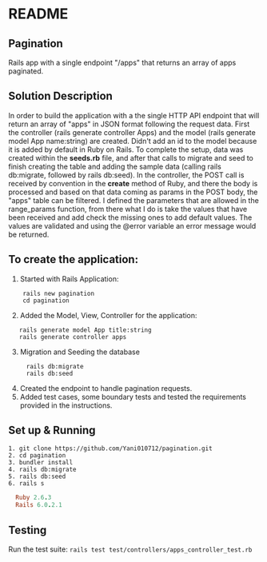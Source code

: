 # README
## Pagination 

 Rails app with a single endpoint "/apps" that returns an array of apps paginated.
##  Solution Description
In order to build the application with a the single HTTP API endpoint that will return an array of "apps" in JSON format following the request data. First the controller (rails generate controller Apps) and the model (rails generate model App name:string) are created. Didn't add an id to the model because it is added by default in Ruby on Rails. To complete the setup, data was created within the **seeds.rb** file, and after that calls to migrate and seed to finish creating the table and adding the sample data (calling rails db:migrate, followed by rails db:seed).
In the controller, the POST call is received by convention in the **create** method of Ruby, and there the body is processed and based on that data coming as params in the POST body, the "apps" table can be filtered. I defined the parameters that are allowed in the range_params function, from there what I do is take the values that have been received and add check the missing ones to add default values. The values are validated and using the @error variable an error message would be returned.

 ## To create the application:

1. Started with Rails Application:
```
    rails new pagination
    cd pagination
```
 
2. Added the Model, View, Controller for the application:
```
   rails generate model App title:string 
   rails generate controller apps
 ```

3. Migration and Seeding the database
``` 
     rails db:migrate
     rails db:seed
```
 4. Created the endpoint to handle pagination requests.
 5. Added test cases, some boundary tests and tested the requirements provided in the instructions.


## Set up & Running

```
1. git clone https://github.com/Yani010712/pagination.git
2. cd pagination
3. bundler install
4. rails db:migrate
5. rails db:seed
6. rails s
```
``` Ruby
  Ruby 2.6.3
  Rails 6.0.2.1
```
## Testing
Run the test suite: ```rails test test/controllers/apps_controller_test.rb```

